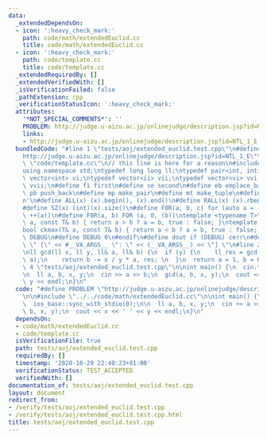 ```yaml
---
data:
  _extendedDependsOn:
  - icon: ':heavy_check_mark:'
    path: code/math/extendedEuclid.cc
    title: code/math/extendedEuclid.cc
  - icon: ':heavy_check_mark:'
    path: code/template.cc
    title: code/template.cc
  _extendedRequiredBy: []
  _extendedVerifiedWith: []
  _isVerificationFailed: false
  _pathExtension: cpp
  _verificationStatusIcon: ':heavy_check_mark:'
  attributes:
    '*NOT_SPECIAL_COMMENTS*': ''
    PROBLEM: http://judge.u-aizu.ac.jp/onlinejudge/description.jsp?id=NTL_1_E
    links:
    - http://judge.u-aizu.ac.jp/onlinejudge/description.jsp?id=NTL_1_E
  bundledCode: "#line 1 \"tests/aoj/extended_euclid.test.cpp\"\n#define PROBLEM \"\
    http://judge.u-aizu.ac.jp/onlinejudge/description.jsp?id=NTL_1_E\"\n\n#line 1\
    \ \"code/template.cc\"\n// this line is here for a reason\n#include <bits/stdc++.h>\n\
    using namespace std;\ntypedef long long ll;\ntypedef pair<int, int> ii;\ntypedef\
    \ vector<int> vi;\ntypedef vector<ii> vii;\ntypedef vector<vi> vvi;\ntypedef vector<vii>\
    \ vvii;\n#define fi first\n#define se second\n#define eb emplace_back\n#define\
    \ pb push_back\n#define mp make_pair\n#define mt make_tuple\n#define endl '\\\
    n'\n#define ALL(x) (x).begin(), (x).end()\n#define RALL(x) (x).rbegin(), (x).rend()\n\
    #define SZ(x) (int)(x).size()\n#define FOR(a, b, c) for (auto a = (b); (a) < (c);\
    \ ++(a))\n#define F0R(a, b) FOR (a, 0, (b))\ntemplate <typename T>\nbool ckmin(T&\
    \ a, const T& b) { return a > b ? a = b, true : false; }\ntemplate <typename T>\n\
    bool ckmax(T& a, const T& b) { return a < b ? a = b, true : false; }\n#ifndef\
    \ DEBUG\n#define DEBUG 0\n#endif\n#define dout if (DEBUG) cerr\n#define dvar(...)\
    \ \" [\" << #__VA_ARGS__ \": \" << (__VA_ARGS__) << \"] \"\n#line 2 \"code/math/extendedEuclid.cc\"\
    \nll gcd(ll x, ll y, ll& a, ll& b) {\n  if (y) {\n    ll res = gcd(y, x % y, b,\
    \ a);\n    return b -= x / y * a, res; \n  }\n  return a = 1, b = 0, x;\n}\n#line\
    \ 4 \"tests/aoj/extended_euclid.test.cpp\"\n\nint main() {\n  cin.tie(0);\n  ios_base::sync_with_stdio(0);\n\
    \n  ll a, b, x, y;\n  cin >> a >> b;\n  gcd(a, b, x, y);\n  cout << x << ' ' <<\
    \ y << endl;\n}\n"
  code: "#define PROBLEM \"http://judge.u-aizu.ac.jp/onlinejudge/description.jsp?id=NTL_1_E\"\
    \n\n#include \"../../code/math/extendedEuclid.cc\"\n\nint main() {\n  cin.tie(0);\n\
    \  ios_base::sync_with_stdio(0);\n\n  ll a, b, x, y;\n  cin >> a >> b;\n  gcd(a,\
    \ b, x, y);\n  cout << x << ' ' << y << endl;\n}\n"
  dependsOn:
  - code/math/extendedEuclid.cc
  - code/template.cc
  isVerificationFile: true
  path: tests/aoj/extended_euclid.test.cpp
  requiredBy: []
  timestamp: '2020-10-29 22:40:23+01:00'
  verificationStatus: TEST_ACCEPTED
  verifiedWith: []
documentation_of: tests/aoj/extended_euclid.test.cpp
layout: document
redirect_from:
- /verify/tests/aoj/extended_euclid.test.cpp
- /verify/tests/aoj/extended_euclid.test.cpp.html
title: tests/aoj/extended_euclid.test.cpp
---
```

